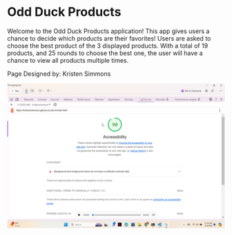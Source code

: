 # Odd Duck Products

Welcome to the Odd Duck Products application! This app gives users a chance to decide which products are their favorites! Users are asked to choose the best product of the 3 displayed products.  With a total of 19 products, and 25 rounds to choose the best one, the user will have a chance to view all products multiple times.

Page Designed by:
Kristen Simmons

![screen shot](img/Lighthouse.png "Screen Shot of Lighthouse Accessibility Report")
